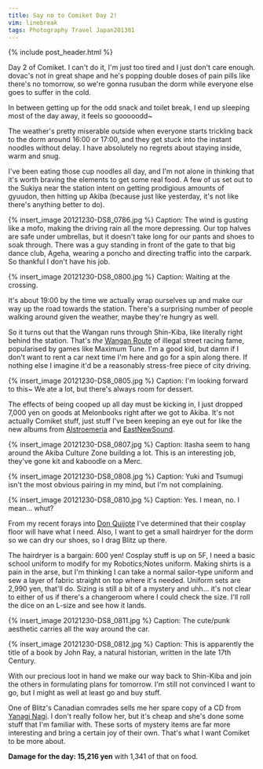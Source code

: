 ```yaml
---
title: Say no to Comiket Day 2!
vim: linebreak
tags: Photography Travel Japan201301
---
```


{% include post_header.html %}

Day 2 of Comiket. I can't do it, I'm just too tired and I just don't care enough. dovac's not in great shape and he's popping double doses of pain pills like there's no tomorrow, so we're gonna rusuban the dorm while everyone else goes to suffer in the cold.

In between getting up for the odd snack and toilet break, I end up sleeping most of the day away, it feels so gooooodd~

The weather's pretty miserable outside when everyone starts trickling back to the dorm around 16:00 or 17:00, and they get stuck into the instant noodles without delay. I have absolutely no regrets about staying inside, warm and snug.

I've been eating those cup noodles all day, and I'm not alone in thinking that it's worth braving the elements to get some real food. A few of us set out to the Sukiya near the station intent on getting prodigious amounts of gyuudon, then hitting up Akiba (because just like yesterday, it's not like there's anything better to do).

{% insert_image 20121230-DS8_0786.jpg %}
Caption: The wind is gusting like a mofo, making the driving rain all the more depressing. Our top halves are safe under umbrellas, but it doesn't take long for our pants and shoes to soak through. There was a guy standing in front of the gate to that big dance club, Ageha, wearing a poncho and directing traffic into the carpark. So thankful I don't have his job.

{% insert_image 20121230-DS8_0800.jpg %}
Caption: Waiting at the crossing.

It's about 19:00 by the time we actually wrap ourselves up and make our way up the road towards the station. There's a surprising number of people walking around given the weather, maybe they're hungry as well.

So it turns out that the Wangan runs through Shin-Kiba, like literally right behind the station. That's *the* [Wangan Route](http://en.wikipedia.org/wiki/Bayshore_Route) of illegal street racing fame, popularised by games like Maximum Tune. I'm a good kid, but damn if I don't want to rent a car next time I'm here and go for a spin along there. If nothing else I imagine it'd be a reasonably stress-free piece of city driving.

{% insert_image 20121230-DS8_0805.jpg %}
Caption: I'm looking forward to this~ We ate a lot, but there's always room for dessert.

The effects of being cooped up all day must be kicking in, I just dropped 7,000 yen on goods at Melonbooks right after we got to Akiba. It's not actually Comiket stuff, just stuff I've been keeping an eye out for like the new albums from [Alstroemeria](http://alst.net/2012/12/22/arcd0039-dominated-dancehall/) and [EastNewSound](http://e-ns.net/discography/ens0023.html).

{% insert_image 20121230-DS8_0807.jpg %}
Caption: Itasha seem to hang around the Akiba Culture Zone building a lot. This is an interesting job, they've gone kit and kaboodle on a Merc.

{% insert_image 20121230-DS8_0808.jpg %}
Caption: Yuki and Tsumugi isn't the most obvious pairing in my mind, but I'm not complaining.

{% insert_image 20121230-DS8_0810.jpg %}
Caption: Yes. I mean, no. I mean... whut?

From my recent forays into [Don Quijote](http://en.wikipedia.org/wiki/Don_Quijote_%28store%29) I've determined that their cosplay floor will have what I need. Also, I want to get a small hairdryer for the dorm so we can dry our shoes, so I drag Blitz up there.

The hairdryer is a bargain: 600 yen! Cosplay stuff is up on 5F, I need a basic school uniform to modify for my Robotics;Notes uniform. Making shirts is a pain in the arse, but I'm thinking I can take a normal sailor-type uniform and sew a layer of fabric straight on top where it's needed. Uniform sets are 2,990 yen, that'll do. Sizing is still a bit of a mystery and uhh... it's not clear to either of us if there's a changeroom where I could check the size. I'll roll the dice on an L-size and see how it lands.

{% insert_image 20121230-DS8_0811.jpg %}
Caption: The cute/punk aesthetic carries all the way around the car.

{% insert_image 20121230-DS8_0812.jpg %}
Caption: This is apparently the title of a book by John Ray, a natural historian, written in the late 17th Century.

With our precious loot in hand we make our way back to Shin-Kiba and join the others in formulating plans for tomorrow. I'm still not convinced I want to go, but I might as well at least go and buy stuff.

One of Blitz's Canadian comrades sells me her spare copy of a CD from [Yanagi Nagi](http://www.tamstarrecords.jp/release/2012_yanaginagi.html). I don't really follow her, but it's cheap and she's done some stuff that I'm familiar with. These sorts of mystery items are far more interesting and bring a certain joy of their own. That's what I want Comiket to be more about.


**Damage for the day: 15,216 yen** with 1,341 of that on food.

